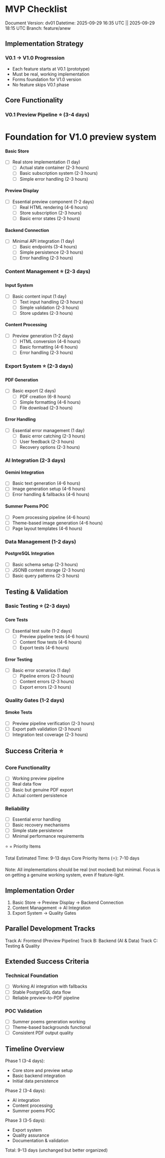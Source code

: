 # MVP Checklist

Document Version: dv01
Datetime: 2025-09-29 16:35 UTC  || 2025-09-29 18:15 UTC
Branch: feature/anew

## Implementation Strategy

### V0.1 → V1.0 Progression

- Each feature starts at V0.1 (prototype)
- Must be real, working implementation
- Forms foundation for V1.0 version
- No feature skips V0.1 phase

## Core Functionality

### V0.1 Preview Pipeline ⭐ (3-4 days)

# Foundation for V1.0 preview system

#### Basic Store

- [ ] Real store implementation (1 day)
  - [ ] Actual state container (2-3 hours)
  - [ ] Basic subscription system (2-3 hours)
  - [ ] Simple error handling (2-3 hours)

#### Preview Display

- [ ] Essential preview component (1-2 days)
  - [ ] Real HTML rendering (4-6 hours)
  - [ ] Store subscription (2-3 hours)
  - [ ] Basic error states (2-3 hours)

#### Backend Connection

- [ ] Minimal API integration (1 day)
  - [ ] Basic endpoints (3-4 hours)
  - [ ] Simple persistence (2-3 hours)
  - [ ] Error handling (2-3 hours)

### Content Management ⭐ (2-3 days)

#### Input System

- [ ] Basic content input (1 day)
  - [ ] Text input handling (2-3 hours)
  - [ ] Simple validation (2-3 hours)
  - [ ] Store updates (2-3 hours)

#### Content Processing

- [ ] Preview generation (1-2 days)
  - [ ] HTML conversion (4-6 hours)
  - [ ] Basic formatting (4-6 hours)
  - [ ] Error handling (2-3 hours)

### Export System ⭐ (2-3 days)

#### PDF Generation

- [ ] Basic export (2 days)
  - [ ] PDF creation (6-8 hours)
  - [ ] Simple formatting (4-6 hours)
  - [ ] File download (2-3 hours)

#### Error Handling

- [ ] Essential error management (1 day)
  - [ ] Basic error catching (2-3 hours)
  - [ ] User feedback (2-3 hours)
  - [ ] Recovery options (2-3 hours)

### AI Integration (2-3 days)

#### Gemini Integration

- [ ] Basic text generation (4-6 hours)
- [ ] Image generation setup (4-6 hours)
- [ ] Error handling & fallbacks (4-6 hours)

#### Summer Poems POC

- [ ] Poem processing pipeline (4-6 hours)
- [ ] Theme-based image generation (4-6 hours)
- [ ] Page layout templates (4-6 hours)

### Data Management (1-2 days)

#### PostgreSQL Integration

- [ ] Basic schema setup (2-3 hours)
- [ ] JSONB content storage (2-3 hours)
- [ ] Basic query patterns (2-3 hours)

## Testing & Validation

### Basic Testing ⭐ (2-3 days)

#### Core Tests

- [ ] Essential test suite (1-2 days)
  - [ ] Preview pipeline tests (4-6 hours)
  - [ ] Content flow tests (4-6 hours)
  - [ ] Export tests (4-6 hours)

#### Error Testing

- [ ] Basic error scenarios (1 day)
  - [ ] Pipeline errors (2-3 hours)
  - [ ] Content errors (2-3 hours)
  - [ ] Export errors (2-3 hours)

### Quality Gates (1-2 days)

#### Smoke Tests

- [ ] Preview pipeline verification (2-3 hours)
- [ ] Export path validation (2-3 hours)
- [ ] Integration test coverage (2-3 hours)

## Success Criteria ⭐

### Core Functionality

- [ ] Working preview pipeline
- [ ] Real data flow
- [ ] Basic but genuine PDF export
- [ ] Actual content persistence

### Reliability

- [ ] Essential error handling
- [ ] Basic recovery mechanisms
- [ ] Simple state persistence
- [ ] Minimal performance requirements

⭐ = Priority Items

Total Estimated Time: 9-13 days
Core Priority Items (⭐): 7-10 days

Note: All implementations should be real (not mocked) but minimal. Focus is on getting a genuine working system, even if feature-light.

## Implementation Order

1. Basic Store → Preview Display → Backend Connection
2. Content Management → AI Integration
3. Export System → Quality Gates

## Parallel Development Tracks

Track A: Frontend (Preview Pipeline)
Track B: Backend (AI & Data)
Track C: Testing & Quality

## Extended Success Criteria

### Technical Foundation

- [ ] Working AI integration with fallbacks
- [ ] Stable PostgreSQL data flow
- [ ] Reliable preview-to-PDF pipeline

### POC Validation

- [ ] Summer poems generation working
- [ ] Theme-based backgrounds functional
- [ ] Consistent PDF output quality

## Timeline Overview

Phase 1 (3-4 days):

- Core store and preview setup
- Basic backend integration
- Initial data persistence

Phase 2 (3-4 days):

- AI integration
- Content processing
- Summer poems POC

Phase 3 (3-5 days):

- Export system
- Quality assurance
- Documentation & validation

Total: 9-13 days (unchanged but better organized)
